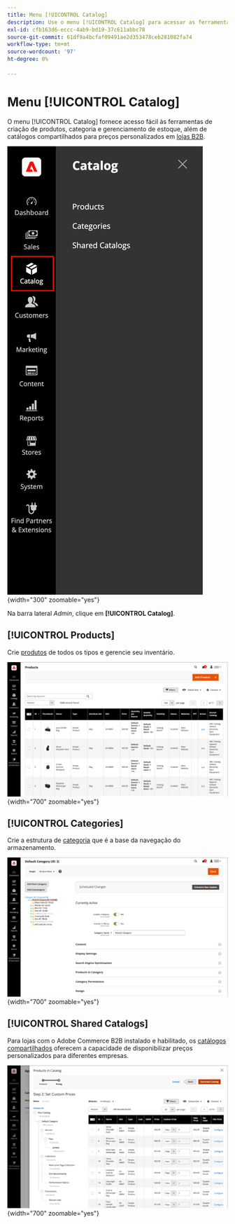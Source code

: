 ```yaml
---
title: Menu [!UICONTROL Catalog]
description: Use o menu [!UICONTROL Catalog] para acessar as ferramentas de criação de produtos, categoria e gerenciamento de estoque.
exl-id: cfb163d6-eccc-4ab9-bd19-37c611abbc78
source-git-commit: 61df9a4bcfaf09491ae2d353478ceb281082fa74
workflow-type: tm+mt
source-wordcount: '97'
ht-degree: 0%

---
```


# Menu [!UICONTROL Catalog]

O menu [!UICONTROL Catalog] fornece acesso fácil às ferramentas de criação de produtos, categoria e gerenciamento de estoque, além de catálogos compartilhados para preços personalizados em [lojas B2B](https://experienceleague.adobe.com/docs/commerce-admin/b2b/introduction.html).

![Menu Catálogo](./assets/admin-menu-catalog.png){width="300" zoomable="yes"}

Na barra lateral _Admin_, clique em **[!UICONTROL Catalog]**.

## [!UICONTROL Products]

Crie [produtos](products-list.md) de todos os tipos e gerencie seu inventário.

![Grade de produtos](./assets/products-grid.png){width="700" zoomable="yes"}

## [!UICONTROL Categories]

Crie a estrutura de [categoria](categories.md) que é a base da navegação do armazenamento.

![Espaço de trabalho de categoria](./assets/category-workspace.png){width="700" zoomable="yes"}

## [!UICONTROL Shared Catalogs]

Para lojas com o Adobe Commerce B2B instalado e habilitado, os [catálogos compartilhados](https://experienceleague.adobe.com/docs/commerce-admin/b2b/shared-catalogs/catalog-shared.html) oferecem a capacidade de disponibilizar preços personalizados para diferentes empresas.

![Produtos do catálogo compartilhado](./assets/shared-catalog-setup.png){width="700" zoomable="yes"}
